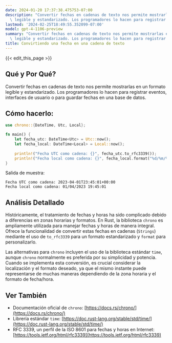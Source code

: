 ```yaml
---
date: 2024-01-20 17:37:38.475753-07:00
description: "Convertir fechas en cadenas de texto nos permite mostrarlas en un formato\
  \ legible y estandarizado. Los programadores lo hacen para registrar eventos,\u2026"
lastmod: '2024-02-25T18:49:55.352099-07:00'
model: gpt-4-1106-preview
summary: "Convertir fechas en cadenas de texto nos permite mostrarlas en un formato\
  \ legible y estandarizado. Los programadores lo hacen para registrar eventos,\u2026"
title: Convirtiendo una fecha en una cadena de texto
---
```


{{< edit_this_page >}}

## Qué y Por Qué?

Convertir fechas en cadenas de texto nos permite mostrarlas en un formato legible y estandarizado. Los programadores lo hacen para registrar eventos, interfaces de usuario o para guardar fechas en una base de datos.

## Cómo hacerlo:

```Rust
use chrono::{DateTime, Utc, Local};

fn main() {
    let fecha_utc: DateTime<Utc> = Utc::now();
    let fecha_local: DateTime<Local> = Local::now();
    
    println!("Fecha UTC como cadena: {}", fecha_utc.to_rfc3339());
    println!("Fecha local como cadena: {}", fecha_local.format("%d/%m/%Y %H:%M:%S").to_string());
}
```

Salida de muestra:
```
Fecha UTC como cadena: 2023-04-01T23:45:01+00:00
Fecha local como cadena: 01/04/2023 19:45:01
```

## Análisis Detallado

Históricamente, el tratamiento de fechas y horas ha sido complicado debido a diferencias en zonas horarias y formatos. En Rust, la biblioteca `chrono` es ampliamente utilizada para manejar fechas y horas de manera integral. Ofrece la funcionalidad de convertir estas fechas en cadenas (`Strings`) mediante el uso de `to_rfc3339` para un formato estandarizado y `format` para personalizarlo.

Las alternativas para `chrono` incluyen el uso de la biblioteca estándar `time`, aunque `chrono` normalmente es preferida por su simplicidad y potencia. Cuando se implementa esta conversión, es crucial considerar la localización y el formato deseado, ya que el mismo instante puede representarse de muchas maneras dependiendo de la zona horaria y el formato de fecha/hora.

## Ver También

- Documentación oficial de `chrono`: [https://docs.rs/chrono/](https://docs.rs/chrono/)
- Librería estándar `time`: [https://doc.rust-lang.org/stable/std/time/](https://doc.rust-lang.org/stable/std/time/)
- RFC 3339, un perfil de la ISO 8601 para fechas y horas en Internet: [https://tools.ietf.org/html/rfc3339](https://tools.ietf.org/html/rfc3339)
